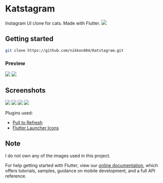 # Katstagram

Instagram UI clone for cats. Made with Flutter.
![](https://github.com/nikkon404/Katstagram/blob/master/assets/img/logo.png?raw=true)

## Getting started
```bash
git clone https://github.com/nikkon404/Katstagram.git
```
### Preview
![](https://i.postimg.cc/ZYLQWNMz/gif1.gif)
![](https://i.postimg.cc/MZ0C1NX4/gif2.gif)


## Screenshots
![](https://i.postimg.cc/FzXTYrjR/103671422-599250647383701-8690844579889599478-n.png)
![](https://i.postimg.cc/pdyG71W2/103093076-184927069571365-1549015490915272678-n.png)
![](https://i.postimg.cc/fbF2hjyY/103411456-697344237730429-2958315048361886396-n.png)
![](https://i.postimg.cc/wvmWxyRZ/103962047-909793639492701-5143493794582504194-n.png)

Plugins used:
- [Pull to Refresh](https://pub.dev/packages/pull_to_refresh)
- [Flutter Launcher Icons](https://pub.dev/packages/flutter_launcher_icons)

## Note
 I do not own any of the images used in this project.

For help getting started with Flutter, view our
[online documentation](https://flutter.dev/docs), which offers tutorials,
samples, guidance on mobile development, and a full API reference.
